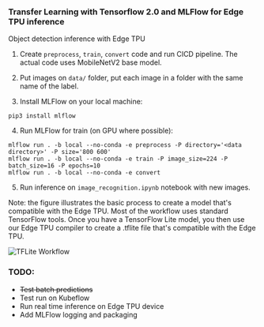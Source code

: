 ### Transfer Learning with Tensorflow 2.0 and MLFlow for Edge TPU inference
Object detection inference with Edge TPU

1. Create `preprocess`, `train`, `convert` code and run CICD pipeline. The actual code uses MobileNetV2 base model.

2. Put images on `data/` folder, put each image in a folder with the same name of the label.

3. Install MLFlow on your local machine:

```console
pip3 install mlflow
```

4. Run MLFlow for train (on GPU where possible):

```console
mlflow run . -b local --no-conda -e preprocess -P directory='<data directory>' -P size='800 600'
mlflow run . -b local --no-conda -e train -P image_size=224 -P batch_size=16 -P epochs=10
mlflow run . -b local --no-conda -e convert 
```

5. Run inference on `image_recognition.ipynb` notebook with new images.

Note: the figure illustrates the basic process to create a model that's compatible with the Edge TPU. Most of the workflow uses standard TensorFlow tools. Once you have a TensorFlow Lite model, you then use our Edge TPU compiler to create a .tflite file that's compatible with the Edge TPU.

![TFLite Workflow](https://coral.ai/static/docs/images/edgetpu/compile-workflow.png)

### TODO: 
* ~~Test batch predictions~~
* Test run on Kubeflow
* Run real time inference on Edge TPU device
* Add MLFlow logging and packaging
